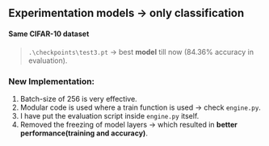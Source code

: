 ## Experimentation models -> only classification

#### Same CIFAR-10 dataset

> `.\checkpoints\test3.pt` -> best **model** till now (84.36% accuracy in evaluation).

### New Implementation:
1. Batch-size of 256 is very effective.
2. Modular code is used where a train function is used -> check `engine.py`. 
3. I have put the evaluation script inside `engine.py` itself.
4. Removed the freezing of model layers -> which resulted in **better performance(training and accuracy)**.